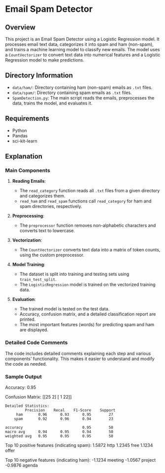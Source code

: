 # Email Spam Detector

## Overview

This project is an Email Spam Detector using a Logistic Regression model. It processes email text data, categorizes it into spam and ham (non-spam), and trains a machine learning model to classify new emails. The model uses a `CountVectorizer` to convert text data into numerical features and a Logistic Regression model to make predictions.

## Directory Information

- `data/ham/`: Directory containing ham (non-spam) emails as `.txt` files.
- `data/spam/`: Directory containing spam emails as `.txt` files.
- `SpamDetection.py`: The main script reads the emails, preprocesses the data, trains the model, and evaluates it.

## Requirements

- Python
- Pandas
- sci-kit-learn

## Explanation

### Main Components

1. **Reading Emails**:
    - The `read_category` function reads all `.txt` files from a given directory and categorizes them.
    - `read_ham` and `read_spam` functions call `read_category` for ham and spam directories, respectively.

2. **Preprocessing**:
    - The `preprocessor` function removes non-alphabetic characters and converts text to lowercase.

3. **Vectorization**:
    - The `CountVectorizer` converts text data into a matrix of token counts, using the custom preprocessor.

4. **Model Training**:
    - The dataset is split into training and testing sets using `train_test_split`.
    - The `LogisticRegression` model is trained on the vectorized training data.

5. **Evaluation**:
    - The trained model is tested on the test data.
    - Accuracy, confusion matrix, and a detailed classification report are printed.
    - The most important features (words) for predicting spam and ham are displayed.

### Detailed Code Comments

The code includes detailed comments explaining each step and various components' functionality. This makes it easier to understand and modify the code as needed.

### Sample Output
Accuracy:
0.95

Confusion Matrix:
[[25  2]
 [ 1 22]]



    Detailed Statistics:
             Precision    Recal    F1-Score    Support
         ham       0.96      0.93      0.95        27
        spam       0.92      0.96      0.94        23

    accuracy                           0.95        50 
    macro avg      0.94      0.95      0.94        50
    weighted avg   0.95      0.95      0.95        50

Top 10 positive features (indicating spam):
1.5872 http
1.2345 free
1.1234 offer


Top 10 negative features (indicating ham):
-1.1234 meeting
-1.0567 project
-0.9876 agenda

